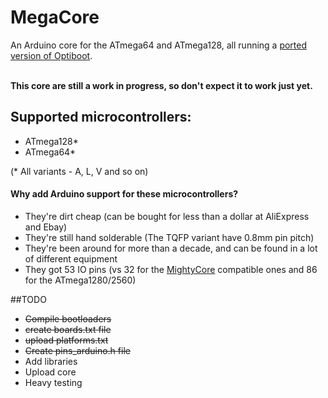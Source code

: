 # MegaCore
An Arduino core for the ATmega64 and ATmega128, all running a [ported version of Optiboot](https://github.com/vanbwodonk/optiboot128). <br/> <br/>

<b>This core are still a work in progress, so don't expect it to work just yet. </b> <br/>

## Supported microcontrollers:
* ATmega128*
* ATmega64*
 
(* All variants - A, L, V and so on)

#### Why add Arduino support for these microcontrollers?
* They're dirt cheap (can be bought for less than a dollar at AliExpress and Ebay)
* They're still hand solderable (The TQFP variant have 0.8mm pin pitch)
* They're been around for more than a decade, and can be found in a lot of different equipment
* They got 53 IO pins (vs 32 for the [MightyCore](https://github.com/MCUdude/MightyCore) compatible ones and 86 for the ATmega1280/2560)

##TODO
* ~~Compile bootloaders~~
* ~~create boards.txt file~~
* ~~upload platforms.txt~~
* ~~Create pins_arduino.h file~~
* Add libraries
* Upload core
* Heavy testing

